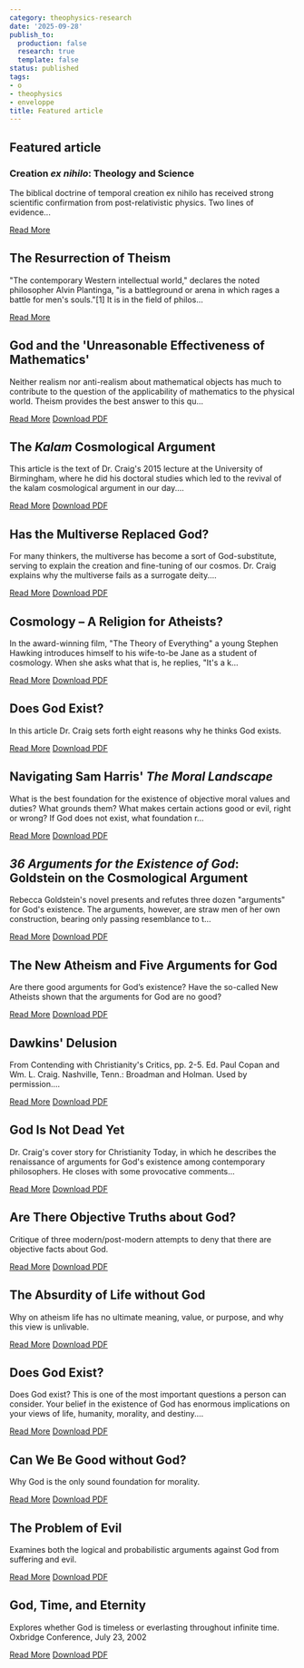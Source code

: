 ```yaml
---
category: theophysics-research
date: '2025-09-28'
publish_to:
  production: false
  research: true
  template: false
status: published
tags:
- o
- theophysics
- enveloppe
title: Featured article
---
```

   
## Featured article   
   
### Creation _ex nihilo_: Theology and Science   
   
The biblical doctrine of temporal creation ex nihilo has received strong scientific confirmation from post-relativistic physics. Two lines of evidence...   
   
[Read More](https://www.reasonablefaith.org/writings/popular-writings/existence-nature-of-god/creation-ex-nihilo-theology-and-science/)   
   
## The Resurrection of Theism   
   
"The contemporary Western intellectual world," declares the noted philosopher Alvin Plantinga, "is a battleground or arena in which rages a battle for men's souls."\[1\] It is in the field of philos...   
   
[Read More](https://www.reasonablefaith.org/writings/popular-writings/existence-nature-of-god/the-resurrection-of-theism/)   
   
## God and the 'Unreasonable Effectiveness of Mathematics'   
   
Neither realism nor anti-realism about mathematical objects has much to contribute to the question of the applicability of mathematics to the physical world. Theism provides the best answer to this qu...   
   
[Read More](https://www.reasonablefaith.org/writings/popular-writings/existence-nature-of-god/god-and-the-unreasonable-effectiveness-of-mathematics/) [Download PDF](https://www.reasonablefaith.org/images/uploads/God_and_the_Unreasonable_Effectiveness_of_Mathematics.pdf)   
   
## The _Kalam_ Cosmological Argument   
   
This article is the text of Dr. Craig's 2015 lecture at the University of Birmingham, where he did his doctoral studies which led to the revival of the kalam cosmological argument in our day....   
   
[Read More](https://www.reasonablefaith.org/writings/popular-writings/existence-nature-of-god/the-kalam-cosmological-argument/) [Download PDF](https://www.reasonablefaith.org/images/uploads/The_Kalam_Cosmological_Argument.pdf)   
   
## Has the Multiverse Replaced God?   
   
For many thinkers, the multiverse has become a sort of God-substitute, serving to explain the creation and fine-tuning of our cosmos. Dr. Craig explains why the multiverse fails as a surrogate deity....   
   
[Read More](https://www.reasonablefaith.org/writings/popular-writings/existence-nature-of-god/has-the-multiverse-replaced-god/) [Download PDF](https://www.reasonablefaith.org/images/uploads/Has_the_Multiverse_Replaced_God-1.pdf)   
   
## Cosmology – A Religion for Atheists?   
   
In the award-winning film, "The Theory of Everything" a young Stephen Hawking introduces himself to his wife-to-be Jane as a student of cosmology. When she asks what that is, he replies, "It's a k...   
   
[Read More](https://www.reasonablefaith.org/writings/popular-writings/existence-nature-of-god/cosmology-a-religion-for-atheists/) [Download PDF](https://www.reasonablefaith.org/images/uploads/Cosmology_%E2%80%93_A_Religion_for_Atheists.pdf)   
   
## Does God Exist?   
   
In this article Dr. Craig sets forth eight reasons why he thinks God exists.   
   
[Read More](https://www.reasonablefaith.org/writings/popular-writings/existence-nature-of-god/does-god-exist1/) [Download PDF](https://www.reasonablefaith.org/images/uploads/Does_God_Exist.pdf)   
   
## Navigating Sam Harris' _The Moral Landscape_   
   
What is the best foundation for the existence of objective moral values and duties? What grounds them? What makes certain actions good or evil, right or wrong? If God does not exist, what foundation r...   
   
[Read More](https://www.reasonablefaith.org/writings/popular-writings/existence-nature-of-god/navigating-sam-harris-the-moral-landscape/) [Download PDF](https://www.reasonablefaith.org/images/uploads/Navigating_Sam_Harris_The_Moral_Landscape.pdf)   
   
## _36 Arguments for the Existence of God_: Goldstein on the Cosmological Argument   
   
Rebecca Goldstein's novel presents and refutes three dozen "arguments" for God's existence. The arguments, however, are straw men of her own construction, bearing only passing resemblance to t...   
   
[Read More](https://www.reasonablefaith.org/writings/popular-writings/existence-nature-of-god/36-arguments-for-the-existence-of-god-goldstein-on-the-cosmological-argumen/) [Download PDF](https://www.reasonablefaith.org/images/uploads/36_Arguments_for_the_Existence_of_God_Goldstein_on_the_Cosmological_Argument.pdf)   
   
## The New Atheism and Five Arguments for God   
   
Are there good arguments for God’s existence? Have the so-called New Atheists shown that the arguments for God are no good?   
   
[Read More](https://www.reasonablefaith.org/writings/popular-writings/existence-nature-of-god/the-new-atheism-and-five-arguments-for-god/) [Download PDF](https://www.reasonablefaith.org/images/uploads/The_New_Atheism_and_Five_Arguments_for_God.pdf)   
   
## Dawkins' Delusion   
   
From Contending with Christianity's Critics, pp. 2-5. Ed. Paul Copan and Wm. L. Craig. Nashville, Tenn.: Broadman and Holman. Used by permission....   
   
[Read More](https://www.reasonablefaith.org/writings/popular-writings/existence-nature-of-god/dawkins-delusion/) [Download PDF](https://www.reasonablefaith.org/images/uploads/Dawkins_Delusion.pdf)   
   
## God Is Not Dead Yet   
   
Dr. Craig's cover story for Christianity Today, in which he describes the renaissance of arguments for God's existence among contemporary philosophers. He closes with some provocative comments...   
   
[Read More](https://www.reasonablefaith.org/writings/popular-writings/existence-nature-of-god/god-is-not-dead-yet/) [Download PDF](https://www.reasonablefaith.org/images/uploads/God_Is_Not_Dead_Yet.pdf)   
   
## Are There Objective Truths about God?   
   
Critique of three modern/post-modern attempts to deny that there are objective facts about God.   
   
[Read More](https://www.reasonablefaith.org/writings/popular-writings/existence-nature-of-god/are-there-objective-truths-about-god/) [Download PDF](https://www.reasonablefaith.org/images/uploads/Are_There_Objective_Truths_about_God.pdf)   
   
## The Absurdity of Life without God   
   
Why on atheism life has no ultimate meaning, value, or purpose, and why this view is unlivable.   
   
[Read More](https://www.reasonablefaith.org/writings/popular-writings/existence-nature-of-god/the-absurdity-of-life-without-god/) [Download PDF](https://www.reasonablefaith.org/images/uploads/The_Absurdity_of_Life_without_God.pdf)   
   
## Does God Exist?   
   
Does God exist? This is one of the most important questions a person can consider. Your belief in the existence of God has enormous implications on your views of life, humanity, morality, and destiny....   
   
[Read More](https://www.reasonablefaith.org/writings/popular-writings/existence-nature-of-god/does-god-exist/) [Download PDF](https://www.reasonablefaith.org/images/uploads/Does_God_Exist_1.pdf)   
   
## Can We Be Good without God?   
   
Why God is the only sound foundation for morality.   
   
[Read More](https://www.reasonablefaith.org/writings/popular-writings/existence-nature-of-god/can-we-be-good-without-god/) [Download PDF](https://www.reasonablefaith.org/images/uploads/Can_We_Be_Good_without_God.pdf)   
   
## The Problem of Evil   
   
Examines both the logical and probabilistic arguments against God from suffering and evil.   
   
[Read More](https://www.reasonablefaith.org/writings/popular-writings/existence-nature-of-god/the-problem-of-evil/) [Download PDF](https://www.reasonablefaith.org/images/uploads/The_Problem_of_Evil.pdf)   
   
## God, Time, and Eternity   
   
Explores whether God is timeless or everlasting throughout infinite time.   Oxbridge Conference, July 23, 2002   
   
[Read More](https://www.reasonablefaith.org/writings/popular-writings/existence-nature-of-god/god-time-and-eternity1/) [Download PDF](https://www.reasonablefaith.org/images/uploads/God%2C_Time%2C_and_Eternity.pdf)